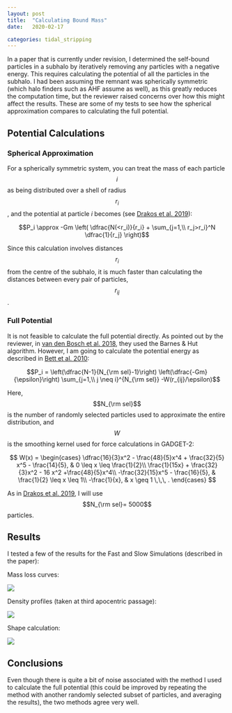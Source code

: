 ```yaml
---
layout: post
title:  "Calculating Bound Mass"
date:   2020-02-17

categories: tidal_stripping
---
```




In a paper that is currently under revision, I determined the self-bound particles in a subhalo by iteratively removing any particles with a negative energy. This requires calculating the potential of all the particles in the subhalo. I had been assuming the remnant was spherically symmetric (which halo finders such as AHF assume as well), as this greatly reduces the computation time, but the reviewer raised concerns over how this might affect the results. These are some of my tests to see how the spherical approximation compares to calculating the full potential.

## Potential Calculations

### Spherical Approximation

 For a spherically symmetric system, you can treat the mass of each particle $$i$$ as being distributed over a shell of radius $$r_i$$, and the potential at particle $i$ becomes (see <a href="https://ui.adsabs.harvard.edu/abs/2019MNRAS.487..993D/abstract">Drakos et al. 2019</a>):

 $$P_i \approx -Gm \left( \dfrac{N(<r_i)}{r_i} + \sum_{j=1,\\ r_j>r_i}^N \dfrac{1}{r_j} \right)$$

 Since this calculation involves distances $$r_i$$ from the centre of the subhalo, it is much faster than calculating the distances between every pair of particles, $$r_{ij}$$.


### Full Potential

It is not feasible to calculate the full potential directly. As pointed out by the reviewer, in <a href=" https://ui.adsabs.harvard.edu/abs/2018MNRAS.474.3043V/abstract">van den Bosch et al. 2018</a>, they used the Barnes & Hut algorithm. However, I am going to calculate the potential energy as described in <a href=" https://ui.adsabs.harvard.edu/abs/2010MNRAS.404.1137B/abstract">Bett et al. 2010</a>:

$$P_i = \left(\dfrac{N-1}{N_{\rm sel}-1}\right) \left(\dfrac{-Gm}{\epsilon}\right) \sum_{j=1,\\ j \neq i}^{N_{\rm sel}} -W(r_{ij}/\epsilon)$$

Here, $$N_{\rm sel}$$ is the number of randomly selected particles used to approximate the entire distribution, and $$W$$ is the smoothing kernel used for force calculations in GADGET-2:

$$
 W(x) =
 \begin{cases}
 \dfrac{16}{3}x^2 - \frac{48}{5}x^4 + \frac{32}{5} x^5 -  \frac{14}{5}, & 0 \leq x \leq  \frac{1}{2}\\
 \frac{1}{15x} + \frac{32}{3}x^2 - 16 x^2 +\frac{48}{5}x^4\\ -\frac{32}{15}x^5 - \frac{16}{5},
 & \frac{1}{2} \leq x \leq  1\\
 -\frac{1}{x}, &  x \geq 1 \,\,\, .
 \end{cases}
$$

As in <a href="https://ui.adsabs.harvard.edu/abs/2019MNRAS.487..993D/abstract">Drakos et al. 2019</a>,  I will use $$N_{\rm sel}= 5000$$ particles.

## Results

I tested a few of the results for the Fast and Slow Simulations (described in the paper):

Mass loss curves:

<img src="{{ site.baseurl }}/assets/plots/Pot_MassLoss.png">


Density profiles (taken at third apocentric passage):

<img src="{{ site.baseurl }}/assets/plots/Pot_Dens.png">


Shape calculation:

<img src="{{ site.baseurl }}/assets/plots/Pot_Shape.png">



## Conclusions

Even though there is quite a bit of noise associated with the method I used to calculate the full potential (this could be improved by repeating the method with another randomly selected subset of particles, and averaging the results), the two methods agree very well.
